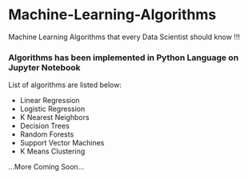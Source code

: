 # Machine-Learning-Algorithms
Machine Learning Algorithms that every Data Scientist should know !!!

### Algorithms has been implemented in Python Language on Jupyter Notebook

List of algorithms are listed below:

- Linear Regression
- Logistic Regression
- K Nearest Neighbors
- Decision Trees
- Random Forests
- Support Vector Machines
- K Means Clustering

...More Coming Soon...
